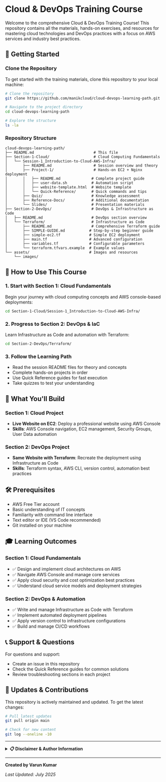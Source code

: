 # Cloud & DevOps Training Course

Welcome to the comprehensive Cloud & DevOps Training Course! This repository contains all the materials, hands-on exercises, and resources for mastering cloud technologies and DevOps practices with a focus on AWS services and industry best practices.

## 🚀 Getting Started

### Clone the Repository

To get started with the training materials, clone this repository to your local machine:

```bash
# Clone the repository
git clone https://github.com/manikcloud/cloud-devops-learning-path.git

# Navigate to the project directory
cd cloud-devops-learning-path

# Explore the structure
ls -la
```

### Repository Structure

```
cloud-devops-learning-path/
├── README.md                           # This file
├── Section-1-Cloud/                    # Cloud Computing Fundamentals
│   └── Session-1_Introduction-to-Cloud-AWS-Infra/
│       ├── README.md                   # Session overview and theory
│       ├── Project-1/                  # Hands-on EC2 + Nginx deployment
│       │   ├── README.md              # Complete project guide
│       │   ├── user-data.sh           # Automation script
│       │   ├── website-template.html  # Website template
│       │   └── Quick-Reference/       # Quick commands and tips
│       ├── Quiz/                      # Knowledge assessment
│       ├── Reference-Docs/            # Additional documentation
│       └── Slides/                    # Presentation materials
├── Section-2-DevOps/                  # DevOps & Infrastructure as Code
│   ├── README.md                      # DevOps section overview
│   └── Terraform/                     # Infrastructure as Code
│       ├── README.md                  # Comprehensive Terraform guide
│       ├── SIMPLE-GUIDE.md           # Step-by-step beginner guide
│       ├── simple-ec2.tf             # Simple EC2 deployment
│       ├── main.tf                   # Advanced configuration
│       ├── variables.tf              # Configurable parameters
│       └── terraform.tfvars.example  # Example values
└── assets/                           # Images and resources
    └── images/
```

## 📖 How to Use This Course

### 1. Start with Section 1: Cloud Fundamentals
Begin your journey with cloud computing concepts and AWS console-based deployments:
```bash
cd Section-1-Cloud/Session-1_Introduction-to-Cloud-AWS-Infra/
```

### 2. Progress to Section 2: DevOps & IaC
Learn Infrastructure as Code and automation with Terraform:
```bash
cd Section-2-DevOps/Terraform/
```

### 3. Follow the Learning Path
- Read the session README files for theory and concepts
- Complete hands-on projects in order
- Use Quick Reference guides for fast execution
- Take quizzes to test your understanding

## 🎯 What You'll Build

### Section 1: Cloud Project
- **Live Website on EC2**: Deploy a professional website using AWS Console
- **Skills**: AWS Console navigation, EC2 management, Security Groups, User Data automation

### Section 2: DevOps Project  
- **Same Website with Terraform**: Recreate the deployment using Infrastructure as Code
- **Skills**: Terraform syntax, AWS CLI, version control, automation best practices

## 🛠️ Prerequisites

- AWS Free Tier account
- Basic understanding of IT concepts
- Familiarity with command line interface
- Text editor or IDE (VS Code recommended)
- Git installed on your machine

## 🎓 Learning Outcomes

### Section 1: Cloud Fundamentals
- ✅ Design and implement cloud architectures on AWS
- ✅ Navigate AWS Console and manage core services  
- ✅ Apply cloud security and cost optimization best practices
- ✅ Understand cloud service models and deployment strategies

### Section 2: DevOps & Automation
- ✅ Write and manage Infrastructure as Code with Terraform
- ✅ Implement automated deployment pipelines
- ✅ Apply version control to infrastructure configurations
- ✅ Build and manage CI/CD workflows

## 📞 Support & Questions

For questions and support:
- Create an issue in this repository
- Check the Quick Reference guides for common solutions
- Review troubleshooting sections in each project

## 🔄 Updates & Contributions

This repository is actively maintained and updated. To get the latest changes:

```bash
# Pull latest updates
git pull origin main

# Check for new content
git log --oneline -10
```

---

<details>
<summary><strong>📋 Disclaimer & Author Information</strong></summary>

## Disclaimer

Please note that this Cloud & DevOps Training Course repository is owned and maintained by Varun Kumar Manik. While every effort has been made to ensure the accuracy, reliability, and practical applicability of the cloud and DevOps training materials provided, the author takes full responsibility for any errors, inaccuracies, or outdated information that may be present.

### Educational Purpose & Responsibility
The content in this repository is provided exclusively for educational and training purposes. As cloud technologies and DevOps practices are rapidly evolving with frequent updates and changes, users are strongly expected to:

- Apply their own professional judgment and discretion when utilizing the provided resources
- Verify configurations and commands in non-production environments first
- Stay updated with the latest AWS documentation and best practices
- Adapt the examples to their specific environment and security requirements

### No Warranty & Risk Acknowledgment
The author cannot guarantee specific results, outcomes, or production readiness from following the materials in this repository. Cloud deployments and DevOps implementations in corporate environments require careful consideration of:

- Security policies and compliance requirements
- Network configurations and firewall rules
- Resource allocation and capacity planning
- Backup and disaster recovery strategies
- Monitoring and alerting implementations

### Limitation of Liability
By using this repository and its training materials, you acknowledge that:

- You do so at your own risk and professional discretion
- You agree to hold the author harmless from any claims, damages, or liabilities
- You understand that production deployments require additional security and operational considerations
- You will test all configurations in appropriate development/staging environments

## 👨‍💻 About the Author

**Varun Kumar Manik** is a distinguished Cloud Architect, Kubernetes Expert, and DevOps Specialist with nearly 1.5 decades of hands-on experience in designing, implementing, and optimizing cloud-native solutions across enterprise environments. As an AWS Ambassador for 6+ years, Varun has been officially recognized by Amazon Web Services for his outstanding contributions to the cloud community and deep expertise in AWS technologies.

### 🏆 Professional Recognition
- **AWS Ambassador Profile**: View on AWS Partners Portal
- **Kubernetes Community Contributor**: Active in CNCF ecosystem
- **Corporate Training Specialist**: Delivered training to 500+ professionals

### 💼 Professional Expertise

#### ☸️ Kubernetes & Container Orchestration
- Production Kubernetes deployments across Telco, BFSI, and Enterprise sectors
- Multi-cluster management and federation strategies
- Kubernetes security hardening and RBAC implementation
- Service mesh integration (Istio, Linkerd) for enterprise workloads

#### ☁️ Cloud Architecture & Multi-Cloud Solutions
- AWS Well-Architected Framework implementation
- Hybrid and multi-cloud strategies
- Cloud-native application modernization
- Enterprise-grade disaster recovery and high availability

#### 🚀 DevOps & CI/CD Excellence
- GitOps workflows with ArgoCD and Flux
- Infrastructure as Code with Terraform and Helm
- Container security and compliance automation
- Enterprise CI/CD pipeline optimization

#### 🤖 AI/ML & Modern Development
- Amazon Q integration for AI-powered development
- SageMaker on Kubernetes (Kubeflow) implementations
- MLOps pipelines and model deployment strategies
- AI-driven infrastructure optimization

#### 🔧 Enterprise Solutions & Architecture
- Scalable microservices architectures on Kubernetes
- Cost optimization strategies for container workloads
- Security best practices and compliance frameworks
- Performance tuning and capacity planning

### 📚 Community Leadership & Knowledge Sharing
- Technical content creation for cloud adoption
- Mentoring development teams in cloud-native transitions
- Speaking at industry conferences and meetups
- Open-source contributions to CNCF projects

### 🎯 Current Focus
Helping organizations and development teams adopt cloud-native practices while integrating AI-powered development workflows. This course represents real-world experience and practical knowledge gained from years of implementing production solutions and helping enterprise teams successfully transition to modern cloud architectures.

### 🏅 Certifications & Recognition
- AWS Ambassador (6+ years of recognition)
- Certified Kubernetes Administrator (CKA)
- Certified Kubernetes Application Developer (CKAD)
- Certified Kubernetes Security Specialist (CKS)
- Multiple AWS Certifications (Solutions Architect, DevOps Engineer)
- Cloud Architecture Specialist
- DevOps and Automation Expert

### 🌐 Connect & Follow
For cloud insights, DevOps best practices, and professional networking:

- **GitHub**: https://github.com/manikcloud - Open source contributions and code samples
- **LinkedIn**: https://www.linkedin.com/in/vkmanik/ - Professional updates and industry insights
- **Email**: varunmanik1@gmail.com - Professional inquiries and collaboration
- **Facebook**: https://www.facebook.com/cloudvirtualization/ - Cloud community discussions
- **YouTube**: https://bit.ly/32fknRN - Technical tutorials and deep-dives
- **Twitter**: https://twitter.com/varunkmanik - Real-time tech updates and insights

### 💡 Training & Consultation
For corporate cloud training, enterprise consulting, or cloud-native transformation projects, feel free to reach out through any of the above channels.

</details>

---

**Created by Varun Kumar**

*Last Updated: July 2025*

